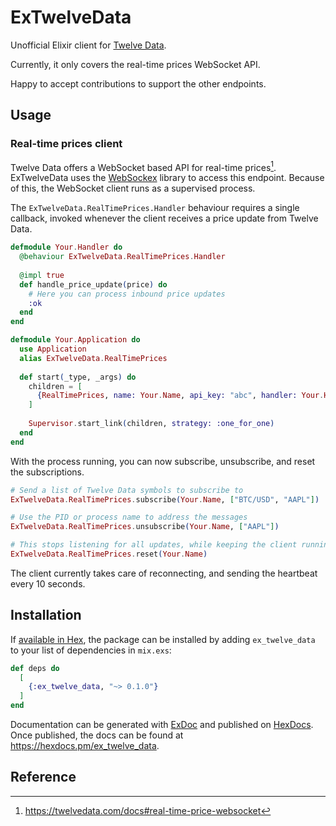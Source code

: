 # ExTwelveData

Unofficial Elixir client for [Twelve Data](https://twelvedata.com/).

Currently, it only covers the real-time prices WebSocket API.

Happy to accept contributions to support the other endpoints.

## Usage

### Real-time prices client

Twelve Data offers a WebSocket based API for real-time prices[^1].
ExTwelveData uses the [WebSockex](https://github.com/Azolo/websockex)
library to access this endpoint.
Because of this, the WebSocket client runs as a supervised process.

The `ExTwelveData.RealTimePrices.Handler` behaviour requires a single callback,
invoked whenever the client receives a price update from Twelve Data.

```elixir
defmodule Your.Handler do
  @behaviour ExTwelveData.RealTimePrices.Handler
  
  @impl true
  def handle_price_update(price) do
    # Here you can process inbound price updates
    :ok
  end  
end

defmodule Your.Application do
  use Application
  alias ExTwelveData.RealTimePrices
  
  def start(_type, _args) do
    children = [
      {RealTimePrices, name: Your.Name, api_key: "abc", handler: Your.Handler},
    ]
    
    Supervisor.start_link(children, strategy: :one_for_one)
  end
end
```

With the process running, you can now subscribe, unsubscribe, and reset the subscriptions.

```elixir
# Send a list of Twelve Data symbols to subscribe to
ExTwelveData.RealTimePrices.subscribe(Your.Name, ["BTC/USD", "AAPL"])

# Use the PID or process name to address the messages
ExTwelveData.RealTimePrices.unsubscribe(Your.Name, ["AAPL"])

# This stops listening for all updates, while keeping the client running
ExTwelveData.RealTimePrices.reset(Your.Name)
```

The client currently takes care of reconnecting, and sending the heartbeat every 10 seconds.

## Installation

If [available in Hex](https://hex.pm/docs/publish), the package can be installed
by adding `ex_twelve_data` to your list of dependencies in `mix.exs`:

```elixir
def deps do
  [
    {:ex_twelve_data, "~> 0.1.0"}
  ]
end
```

Documentation can be generated with [ExDoc](https://github.com/elixir-lang/ex_doc)
and published on [HexDocs](https://hexdocs.pm). Once published, the docs can
be found at <https://hexdocs.pm/ex_twelve_data>.

## Reference

[^1]: https://twelvedata.com/docs#real-time-price-websocket
